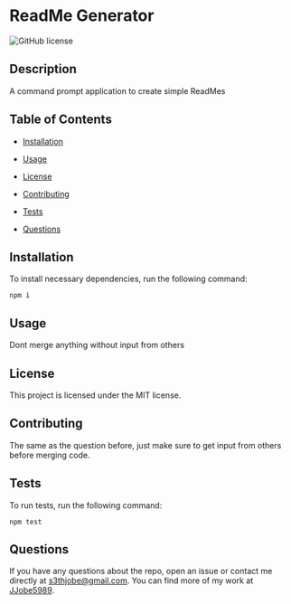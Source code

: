# ReadMe Generator
![GitHub license](https://img.shields.io/badge/license-MIT-blue.svg)

## Description

A command prompt application to create simple ReadMes

## Table of Contents 

* [Installation](#installation)

* [Usage](#usage)

* [License](#license)

* [Contributing](#contributing)

* [Tests](#tests)

* [Questions](#questions)

## Installation

To install necessary dependencies, run the following command:

```
npm i
```

## Usage

Dont merge anything without input from others

## License

This project is licensed under the MIT license.
  
## Contributing

The same as the question before, just make sure to  get input from others before merging code.

## Tests

To run tests, run the following command:

```
npm test
```

## Questions

If you have any questions about the repo, open an issue or contact me directly at s3thjobe@gmail.com. You can find more of my work at [JJobe5989](https://github.com/JJobe5989/).

